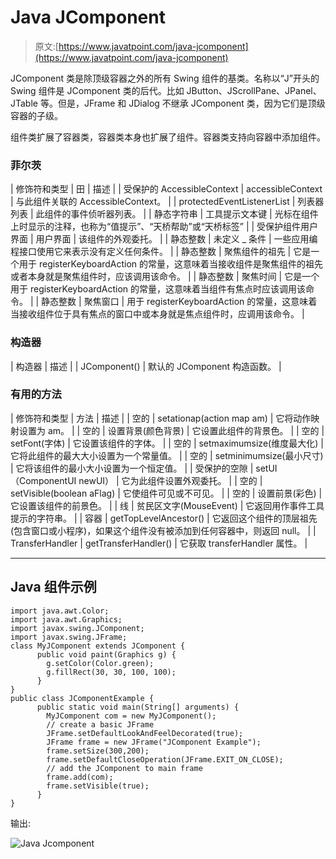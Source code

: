 # Java JComponent

> 原文:[https://www.javatpoint.com/java-jcomponent](https://www.javatpoint.com/java-jcomponent)

JComponent 类是除顶级容器之外的所有 Swing 组件的基类。名称以“J”开头的 Swing 组件是 JComponent 类的后代。比如 JButton、JScrollPane、JPanel、JTable 等。但是，JFrame 和 JDialog 不继承 JComponent 类，因为它们是顶级容器的子级。

组件类扩展了容器类，容器类本身也扩展了组件。容器类支持向容器中添加组件。

### 菲尔茨

| 修饰符和类型 | 田 | 描述 |
| 受保护的 AccessibleContext | accessibleContext | 与此组件关联的 AccessibleContext。 |
| protectedEventListenerList | 列表器列表 | 此组件的事件侦听器列表。 |
| 静态字符串 | 工具提示文本键 | 光标在组件上时显示的注释，也称为“值提示”、“天桥帮助”或“天桥标签” |
| 受保护组件用户界面 | 用户界面 | 该组件的外观委托。 |
| 静态整数 | 未定义 _ 条件 | 一些应用编程接口使用它来表示没有定义任何条件。 |
| 静态整数 | 聚焦组件的祖先 | 它是一个用于 registerKeyboardAction 的常量，这意味着当接收组件是聚焦组件的祖先或者本身就是聚焦组件时，应该调用该命令。 |
| 静态整数 | 聚焦时间 | 它是一个用于 registerKeyboardAction 的常量，这意味着当组件有焦点时应该调用该命令。 |
| 静态整数 | 聚焦窗口 | 用于 registerKeyboardAction 的常量，这意味着当接收组件位于具有焦点的窗口中或本身就是焦点组件时，应调用该命令。 |

### 构造器

| 构造器 | 描述 |
| JComponent() | 默认的 JComponent 构造函数。 |

### 有用的方法

| 修饰符和类型 | 方法 | 描述 |
| 空的 | setationap(action map am) | 它将动作映射设置为 am。 |
| 空的 | 设置背景(颜色背景) | 它设置此组件的背景色。 |
| 空的 | setFont(字体) | 它设置该组件的字体。 |
| 空的 | setmaximumsize(维度最大化) | 它将此组件的最大大小设置为一个常量值。 |
| 空的 | setminimumsize(最小尺寸) | 它将该组件的最小大小设置为一个恒定值。 |
| 受保护的空隙 | setUI（ComponentUI newUI） | 它为此组件设置外观委托。 |
| 空的 | setVisible(boolean aFlag) | 它使组件可见或不可见。 |
| 空的 | 设置前景(彩色) | 它设置该组件的前景色。 |
| 线 | 贫民区文字(MouseEvent) | 它返回用作事件工具提示的字符串。 |
| 容器 | getTopLevelAncestor() | 它返回这个组件的顶层祖先(包含窗口或小程序)，如果这个组件没有被添加到任何容器中，则返回 null。 |
| TransferHandler | getTransferHandler() | 它获取 transferHandler 属性。 |

* * *

## Java 组件示例

```
import java.awt.Color;
import java.awt.Graphics;
import javax.swing.JComponent;
import javax.swing.JFrame;
class MyJComponent extends JComponent {
	  public void paint(Graphics g) {
	    g.setColor(Color.green);
	    g.fillRect(30, 30, 100, 100);
	  }
}
public class JComponentExample {
	  public static void main(String[] arguments) {
	    MyJComponent com = new MyJComponent();
	    // create a basic JFrame
	    JFrame.setDefaultLookAndFeelDecorated(true);
	    JFrame frame = new JFrame("JComponent Example");
	    frame.setSize(300,200);
	    frame.setDefaultCloseOperation(JFrame.EXIT_ON_CLOSE);
	    // add the JComponent to main frame
	    frame.add(com);
	    frame.setVisible(true);
	  }
}

```

输出:

![Java Jcomponent ](../Images/2a8094aefdf52d990f0a1ce93e7c080d.png)